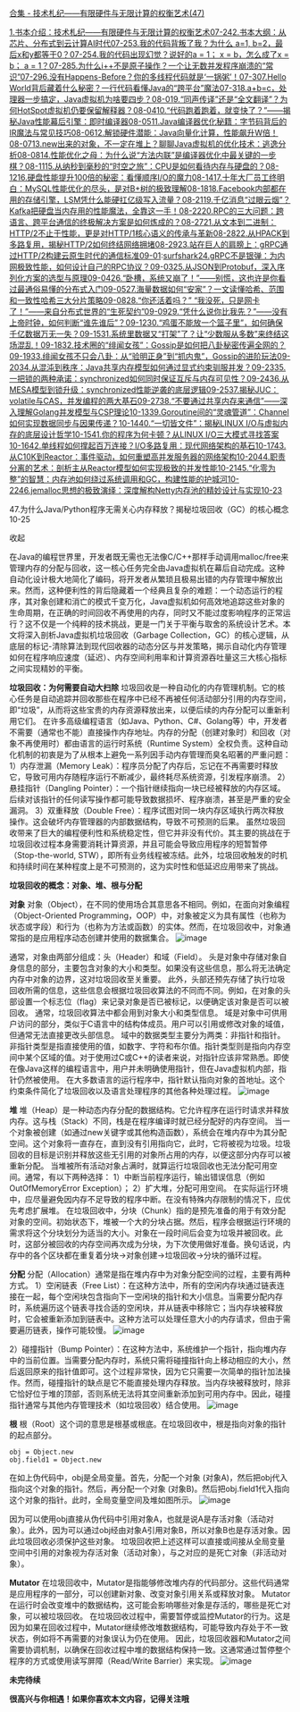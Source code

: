 [合集 - 技术札纪——有限硬件与无限计算的权衡艺术(47)](https://github.com)

[1.书本介绍：技术札纪——有限硬件与无限计算的权衡艺术07-24](https://github.com/poemyang/p/19002322)[2.书本大纲：从芯片、分布式到云计算AI时代07-25](https://github.com/poemyang/p/19004265)[3.我的代码背叛了我？为什么 a=1, b=2，最后x和y都等于0？07-25](https://github.com/poemyang/p/19004704)[4.我的代码出现幻觉？说好的a = 1； x = b，怎么成了x = b； a = 1？07-28](https://github.com/poemyang/p/19008983)[5.为什么i++不是原子操作？一个让无数并发程序崩溃的“常识”07-29](https://github.com/poemyang/p/19010948)[6.没有Happens-Before？你的多线程代码就是‘一锅粥’！07-30](https://github.com/poemyang/p/19012883)[7.Hello World背后藏着什么秘密？一行代码看懂Java的“跨平台”魔法07-31](https://github.com/poemyang/p/19014740)[8.a+b=c，处理器一步搞定，Java虚拟机为啥要四步？08-01](https://github.com/poemyang/p/19016482)[9.“同声传译”还是“全文翻译”？为何HotSpot虚拟机仍要保留解释器？08-04](https://github.com/poemyang/p/19020937)[10.“代码跑着跑着，就变快了？”——揭秘Java性能幕后引擎：即时编译器08-05](https://github.com/poemyang/p/19022518)[11.Java编译器优化秘籍：字节码背后的IR魔法与常见技巧08-06](https://github.com/poemyang/p/19024509)[12.解锁硬件潜能：Java向量化计算，性能飙升W倍！08-07](https://github.com/poemyang/p/19026352)[13.new出来的对象，不一定在堆上？聊聊Java虚拟机的优化技术：逃逸分析08-08](https://github.com/poemyang/p/19027777)[14.性能优化之母：为什么说“方法内联”是编译器优化中最关键的一步棋？08-11](https://github.com/poemyang/p/19031406)[15.从纳秒到毫秒的“时空之旅”：CPU是如何看待内存与硬盘的？08-12](https://github.com/poemyang/p/19033086)[16.硬盘性能提升100倍的秘密：看懂顺序I/O的魔力08-14](https://github.com/poemyang/p/19038725)[17.十年大厂员工终明白：MySQL性能优化的尽头，是对B+树的极致理解08-18](https://github.com/poemyang/p/19043960)[18.Facebook内部都在用的存储引擎，LSM凭什么能硬扛亿级写入流量？08-21](https://github.com/poemyang/p/19050442)[19.千亿消息“过眼云烟”？Kafka把硬盘当内存用的性能魔法，全靠这一手！08-22](https://github.com/poemyang/p/19052513)[20.RPC的三大问题：跨语言、跨平台通信的终极解决方案是如何炼成的？08-27](https://github.com/poemyang/p/19060527)[21.从文本到二进制：HTTP/2不止于性能，更是对HTTP/1核心语义的传承与革新08-28](https://github.com/poemyang/p/19061836)[22.从HPACK到多路复用，揭秘HTTP/2如何终结网络拥堵08-29](https://github.com/poemyang/p/19063734)[23.站在巨人的肩膀上：gRPC通过HTTP/2构建云原生时代的通信标准09-01](https://github.com/poemyang/p/19068100):[surfshark](https://surfsharkcn.com)[24.gRPC不是银弹：为内网极致性能，如何设计自己的RPC协议？09-03](https://github.com/poemyang/p/19071487)[25.从JSON到Protobuf，深入序列化方案的选型与原理09-04](https://github.com/poemyang/p/19073206)[26.“卧槽，系统又崩了！”——别慌，这也许是你看过最通俗易懂的分布式入门09-05](https://github.com/poemyang/p/19074847)[27.海量数据如何“安家”？一文读懂哈希、范围和一致性哈希三大分片策略09-08](https://github.com/poemyang/p/19079520)[28.“你还活着吗？” “我没死，只是网卡了！”——来自分布式世界的“生死契约”09-09](https://github.com/poemyang/p/19082361)[29.“凭什么说你比我先？”——没有上帝时钟，如何判断“谁先谁后”？09-12](https://github.com/poemyang/p/19087563)[30.“鸡蛋不能放一个篮子里”，如何确保千亿数据万无一失？09-15](https://github.com/poemyang/p/19092154)[31.系统里数据又“打架”了？让“少数服从多数”来终结这场混乱！09-18](https://github.com/poemyang/p/19097975)[32.技术圈的“绯闻女孩”：Gossip是如何把八卦秘密传遍全网的？09-19](https://github.com/poemyang/p/19100196)[33.绯闻女孩不只会八卦：从“验明正身”到“抓内鬼”，Gossip的进阶玩法09-20](https://github.com/poemyang/p/19101931)[34.从混沌到秩序：Java共享内存模型如何通过显式约束驯服并发？09-23](https://github.com/poemyang/p/19106679)[35.一把锁的两种承诺：synchronized如何同时保证互斥与内存可见性？09-24](https://github.com/poemyang/p/19108676)[36.从MESA模型到锁升级：synchronized性能逆袭的底层逻辑09-25](https://github.com/poemyang/p/19110705)[37.揭秘JUC：volatile与CAS，并发编程的两大基石09-27](https://github.com/poemyang/p/19114881)[38.“不要通过共享内存来通信”——深入理解Golang并发模型与CSP理论10-13](https://github.com/poemyang/p/19139419)[39.Goroutine间的“灵魂管道”：Channel如何实现数据同步与因果传递？10-14](https://github.com/poemyang/p/19142146)[40.“一切皆文件”：揭秘LINUX I/O与虚拟内存的底层设计哲学10-15](https://github.com/poemyang/p/19143895)[41.你的程序为何卡顿？从LINUX I/O三大模式寻找答案10-16](https://github.com/poemyang/p/19146666)[42.单线程如何撑起百万连接？I/O多路复用：现代网络架构的基石10-17](https://github.com/poemyang/p/19148798)[43.从C10K到Reactor：事件驱动，如何重塑高并发服务器的网络架构10-20](https://github.com/poemyang/p/19153675)[44.职责分离的艺术：剖析主从Reactor模型如何实现极致的并发性能10-21](https://github.com/poemyang/p/19156356)[45.“化零为整”的智慧：内存池如何绕过系统调用和GC，构建性能的护城河10-22](https://github.com/poemyang/p/19159101)[46.jemalloc思想的极致演绎：深度解构Netty内存池的精妙设计与实现10-23](https://github.com/poemyang/p/19160579)

47.为什么Java/Python程序无需关心内存释放？揭秘垃圾回收（GC）的核心概念10-25

收起

在Java的编程世界里，开发者既无需也无法像C/C++那样手动调用malloc/free来管理内存的分配与回收，这一核心任务完全由Java虚拟机在幕后自动完成。这种自动化设计极大地简化了编码，将开发者从繁琐且极易出错的内存管理中解放出来。然而，这种便利性的背后隐藏着一个经典且复杂的难题：一个动态运行的程序，其对象创建和消亡的模式千变万化，Java虚拟机如何高效地追踪这些对象的生命周期，在正确的时间回收不再使用的内存，同时又不能过度影响程序的正常运行？这不仅是一个纯粹的技术挑战，更是一门关于平衡与取舍的系统设计艺术。本文将深入剖析Java虚拟机垃圾回收（Garbage Collection，GC）的核心逻辑，从底层的标记-清除算法到现代回收器的动态分区与并发策略，揭示自动化内存管理如何在程序响应速度（延迟）、内存空间利用率和计算资源吞吐量这三大核心指标之间实现精妙的平衡。

**垃圾回收：为何需要自动大扫除**
垃圾回收是一种自动化的内存管理机制。它的核心任务是自动追踪并回收那些在程序中已经不再被任何活动部分引用的内存空间，即“垃圾”，从而将这些宝贵的内存资源释放出来，以便后续的内存分配可以重新利用它们。
在许多高级编程语言（如Java、Python、C#、Golang等）中，开发者不需要（通常也不能）直接操作内存地址。内存的分配（创建对象时）和回收（对象不再使用时）都由语言的运行时系统（Runtime System）全权负责。这种自动化机制的初衷是为了从根本上避免一系列因手动内存管理而臭名昭著的严重问题：
1）内存泄漏（Memory Leak）：程序员分配了内存后，忘记在不再需要时释放它，导致可用内存随程序运行不断减少，最终耗尽系统资源，引发程序崩溃。
2）悬挂指针（Dangling Pointer）：一个指针继续指向一块已经被释放的内存区域。后续对该指针的任何读写操作都可能导致数据损坏、程序崩溃，甚至是严重的安全漏洞。
3）双重释放（Double Free）：程序试图对同一块内存区域执行两次释放操作。这会破坏内存管理器的内部数据结构，导致不可预测的后果。
虽然垃圾回收带来了巨大的编程便利性和系统稳定性，但它并非没有代价。其主要的挑战在于垃圾回收过程本身需要消耗计算资源，并且可能会导致应用程序的短暂暂停（Stop-the-world, STW），即所有业务线程被冻结。此外，垃圾回收触发的时机和持续时间在某种程度上是不可预测的，这为实时性和低延迟应用带来了挑战。

**垃圾回收的概念：对象、堆、根与分配**

**对象**
对象（Object），在不同的使用场合其意思各不相同。例如，在面向对象编程（Object-Oriented Programming，OOP）中，对象被定义为具有属性（也称为状态或字段）和行为（也称为方法或函数）的实体。然而，在垃圾回收中，对象通常指的是应用程序动态创建并使用的数据集合。
![image](https://img2024.cnblogs.com/blog/757914/202510/757914-20251025230701509-728410041.png)

通常，对象由两部分组成：头（Header）和域（Field）。
头是对象中存储对象自身信息的部分，主要包含对象的大小和类型。如果没有这些信息，那么将无法确定内存中对象的边界，这对垃圾回收至关重要。
此外，头部还预先存储了执行垃圾回收所需的信息，这些信息会根据垃圾回收算法的不同而不同。例如，在对象的头部设置一个标志位（flag）来记录对象是否已被标记，以便确定该对象是否可以被回收。
通常，垃圾回收算法中都会用到对象大小和类型信息。
域是对象中可供用户访问的部分，类似于C语言中的结构体成员。用户可以引用或修改对象的域值，但通常无法直接更改头部信息。
域中的数据类型主要分为两类：非指针和指针。非指针类型是指直接使用的值，如数字、字符和布尔值。指针类型则是指向内存空间中某个区域的值。对于使用过C或C++的读者来说，对指针应该非常熟悉。即使在像Java这样的编程语言中，用户并未明确使用指针，但在Java虚拟机内部，指针仍然被使用。
在大多数语言的运行程序中，指针默认指向对象的首地址。这个约束条件简化了垃圾回收以及语言处理程序的其他各种处理过程。
![image]()

**堆**
堆（Heap）是一种动态内存分配的数据结构。它允许程序在运行时请求并释放内存。这与栈（Stack）不同，栈是在程序编译时就已经分配好的内存空间。
当一个对象被创建（如通过new关键字或其他构造函数），系统会在堆内存中为其分配空间。这个对象将一直存在，直到没有引用指向它，此时，它将被视为垃圾。垃圾回收的目标是识别并释放这些无引用的对象所占用的内存，以便这部分内存可以被重新分配。
当堆被所有活动对象占满时，就算运行垃圾回收也无法分配可用空间。通常，有以下两种选择：
1）中断当前程序运行，输出错误信息（例如OutOfMemoryError Exception）；
2）扩大堆，分配可用空间。
在实际运行环境中，应尽量避免因内存不足导致的程序中断。在没有特殊内存限制的情况下，应优先考虑扩展堆。
在垃圾回收中，分块（Chunk）指的是预先准备的用于有效分配对象的空间。初始状态下，堆被一个大的分块占据。然后，程序会根据运行环境的需求将这个分块划分为适当的大小。对象在一段时间后会变为垃圾并被回收。此时，这部分被回收的内存空间再次成为分块，为下次使用做好准备。换句话说，内存中的各个区块都在重复着分块->对象创建->垃圾回收->分块的循环过程。

**分配**
分配（Allocation）通常是指在堆内存中为对象分配空间的过程，主要有两种方式。
1）空闲链表（Free List）：在这种方法中，所有的空闲内存块通过链表连接在一起，每个空闲块包含指向下一空闲块的指针和大小信息。当需要分配内存时，系统遍历这个链表寻找合适的空闲块，并从链表中移除它；当内存块被释放时，它会被重新添加到链表中。这种方法可以处理任意大小的内存请求，但由于需要遍历链表，操作可能较慢。
![image]()

2）碰撞指针（Bump Pointer）：在这种方法中，系统维护一个指针，指向堆内存中的当前位置。当需要分配内存时，系统只需将碰撞指针向上移动相应的大小，然后返回原来的指针值即可。这个过程非常快，因为它只需要一次简单的指针加法操作。然而，碰撞指针的缺点是它不能直接处理内存释放。当内存块被释放时，除非它恰好位于堆的顶部，否则系统无法将其空间重新添加到可用内存中。因此，碰撞指针通常与其他内存管理技术（如垃圾回收）结合使用。
![image]()

**根**
根（Root）这个词的意思是根基或根底。在垃圾回收中，根是指向对象的指针的起点部分。

```
obj = Object.new
obj.field1 = Object.new
```

在如上伪代码中，obj是全局变量。首先，分配一个对象 (对象A)，然后把obj代入指向这个对象的指针。然后，再分配一个对象 (对象B)。然后把obj.field1代入指向这个对象的指针。此时，全局变量空间及堆如图所示。
![image]()

因为可以使用obj直接从伪代码中引用对象A，也就是说A是存活对象（活动对象）。此外，因为可以通过obj经由对象A引用对象B，所以对象B也是存活对象。因此垃圾回收必须保护这些对象。
垃圾回收把上述这样可以直接或间接从全局变量空间中引用的对象视为存活对象（活动对象），与之对应的是死亡对象（非活动对象）。

**Mutator**
在垃圾回收中，Mutator是指能够修改堆内存的代码部分。这些代码通常是应用程序的一部分，可以创建新对象、改变对象引用关系或释放对象。
Mutator在运行时会改变堆中的数据结构，这可能会影响哪些对象是存活的，哪些是死亡对象，可以被垃圾回收。
在垃圾回收过程中，需要暂停或监控Mutator的行为。这是因为如果在回收过程中，Mutator继续修改堆数据结构，可能导致内存处于不一致状态，例如将不再需要的对象误认为仍在使用。
因此，垃圾回收器和Mutator之间需要协调机制，以确保在回收过程中堆的数据结构保持一致。这通常通过暂停整个程序的方式或使用读写屏障（Read/Write Barrier）来实现。
![image]()

**未完待续**

**很高兴与你相遇！如果你喜欢本文内容，记得关注哦**
